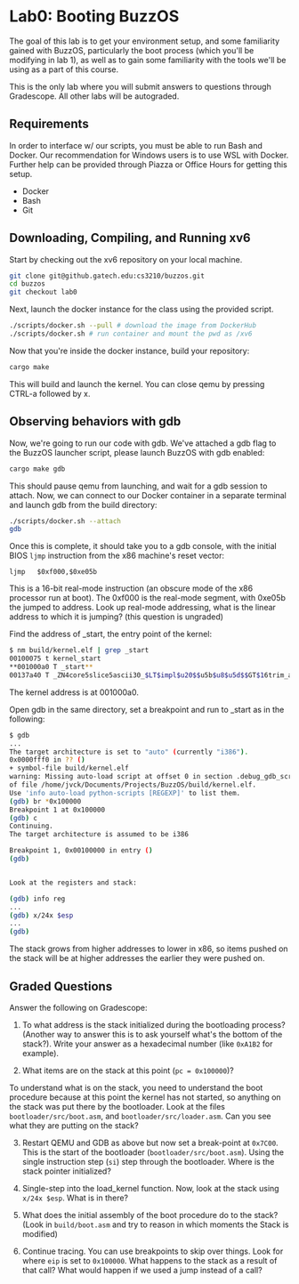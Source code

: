# Lab0: Booting BuzzOS

The goal of this lab is to get your environment setup, and some familiarity
gained with BuzzOS, particularly the boot process (which you'll be modifying in lab
1), as well as to gain some familiarity with the tools we'll be using as a part
of this course.

This is the only lab where you will submit answers to questions through Gradescope.
All other labs will be autograded.

## Requirements

In order to interface w/ our scripts, you must be able to run Bash and Docker.
Our recommendation for Windows users is to use WSL with Docker. Further help
can be provided through Piazza or Office Hours for getting this setup.

- Docker
- Bash
- Git

## Downloading, Compiling, and Running xv6

Start by checking out the xv6 repository on your local machine.

```bash
git clone git@github.gatech.edu:cs3210/buzzos.git
cd buzzos
git checkout lab0
```

Next, launch the docker instance for the class using the provided script.

```bash
./scripts/docker.sh --pull # download the image from DockerHub
./scripts/docker.sh # run container and mount the pwd as /xv6
```

Now that you're inside the docker instance, build your repository:

```bash
cargo make
```

This will build and launch the kernel. You can close qemu by pressing CTRL-a
followed by x.

## Observing behaviors with gdb

Now, we're going to run our code with gdb. We've attached a gdb flag to the BuzzOS
launcher script, please launch BuzzOS with gdb enabled:

```bash
cargo make gdb
```

This should pause qemu from launching, and wait for a gdb session to attach.
Now, we can connect to our Docker container in a separate terminal and launch
gdb from the build directory:

```bash
./scripts/docker.sh --attach
gdb
```

Once this is complete, it should take you to a gdb console, with the initial
BIOS `ljmp` instruction from the x86 machine's reset vector:

```x86
ljmp   $0xf000,$0xe05b
```

This is a 16-bit real-mode instruction (an obscure mode of the x86 processor run
at boot). The 0xf000 is the real-mode segment, with 0xe05b the jumped to
address. Look up real-mode addressing, what is the linear address to which it
is jumping? (this question is ungraded)

Find the address of \_start, the entry point of the kernel:

```bash
$ nm build/kernel.elf | grep _start
00100075 t kernel_start
**001000a0 T _start**
00137a40 T _ZN4core5slice5ascii30_$LT$impl$u20$$u5b$u8$u5d$$GT$16trim_ascii_start17hecf97417a20180cdE
```

The kernel address is at 001000a0.

Open gdb in the same directory, set a breakpoint and run to \_start as in the
following:

```bash
$ gdb
...
The target architecture is set to "auto" (currently "i386").
0x0000fff0 in ?? ()
+ symbol-file build/kernel.elf
warning: Missing auto-load script at offset 0 in section .debug_gdb_scripts
of file /home/jvck/Documents/Projects/BuzzOS/build/kernel.elf.
Use 'info auto-load python-scripts [REGEXP]' to list them.
(gdb) br *0x100000
Breakpoint 1 at 0x100000
(gdb) c
Continuing.
The target architecture is assumed to be i386

Breakpoint 1, 0x00100000 in entry ()
(gdb)


Look at the registers and stack:

(gdb) info reg
...
(gdb) x/24x $esp
...
(gdb)
```

The stack grows from higher addresses to lower in x86, so items pushed on the
stack will be at higher addresses the earlier they were pushed on.

## Graded Questions

Answer the following on Gradescope:

1. To what address is the stack initialized during the bootloading process? (Another way to answer this is to ask yourself what's the bottom of the stack?). Write your answer as a hexadecimal number (like `0xA1B2` for example).

2. What items are on the stack at this point (`pc = 0x100000`)?

To understand what is on the stack, you need to understand the boot procedure because at this point the kernel has not started, so anything on the stack was put there by the bootloader. Look at the files `bootloader/src/boot.asm`, and `bootloader/src/loader.asm`. Can you see what they are putting on the stack?

3. Restart QEMU and GDB as above but now set a break-point at `0x7C00`. This is the start of the bootloader (`bootloader/src/boot.asm`). Using the single instruction step (`si`) step through the bootloader. Where is the stack pointer initialized?

4. Single-step into the load_kernel function. Now, look at the stack using `x/24x $esp`. What is in there?

5. What does the initial assembly of the boot procedure do to the stack? (Look in `build/boot.asm` and try to reason in which moments the Stack is modified)

6. Continue tracing. You can use breakpoints to skip over things. Look for where `eip` is set to `0x100000`. What happens to the stack as a result of that call? What would happen if we used a jump instead of a call?

